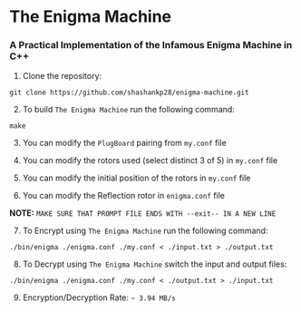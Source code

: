# The Enigma Machine

### A Practical Implementation of the Infamous Enigma Machine in C++

1. Clone the repository:

```
git clone https://github.com/shashankp28/enigma-machine.git
```

2. To build `The Enigma Machine` run the following command:

```
make
```

3. You can modify the `PlugBoard` pairing from `my.conf` file

4. You can modify the rotors used (select distinct 3 of 5) in `my.conf` file

5. You can modify the initial position of the rotors in `my.conf` file

6. You can modify the Reflection rotor in `enigma.conf` file

**NOTE:** `MAKE SURE THAT PROMPT FILE ENDS WITH --exit-- IN A NEW LINE`

7. To Encrypt using `The Enigma Machine` run the following command:

```
./bin/enigma ./enigma.conf ./my.conf < ./input.txt > ./output.txt
```

8. To Decrypt using `The Enigma Machine` switch the input and output files:

```
./bin/enigma ./enigma.conf ./my.conf < ./output.txt > ./input.txt
```

9. Encryption/Decryption Rate: `~ 3.94 MB/s`
